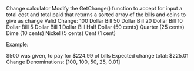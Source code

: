﻿Change calculator
Modify the GetChange() function to accept for input a total cost and total paid that returns a sorted array of the bills and coins to give as change
Valid Change:
100 Dollar Bill
50 Dollar Bill
20 Dollar Bill
10 Dollar Bill
5 Dollar Bill
1 Dollar Bill
Half Dollar (50 cents)
Quarter (25 cents)
Dime (10 cents)
Nickel (5 cents)
Cent (1 cent)


Example:



$500 was given, to pay for $224.99 of bills
Expected change total: $225.01
Change Denominations: [100, 100, 50, 25, 0.01]